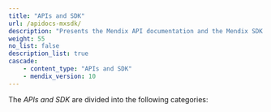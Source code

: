 ```yaml
---
title: "APIs and SDK"
url: /apidocs-mxsdk/
description: "Presents the Mendix API documentation and the Mendix SDK documentation."
weight: 55
no_list: false
description_list: true
cascade:
    - content_type: "APIs and SDK"
    - mendix_version: 10
---
```


The *APIs and SDK* are divided into the following categories:
